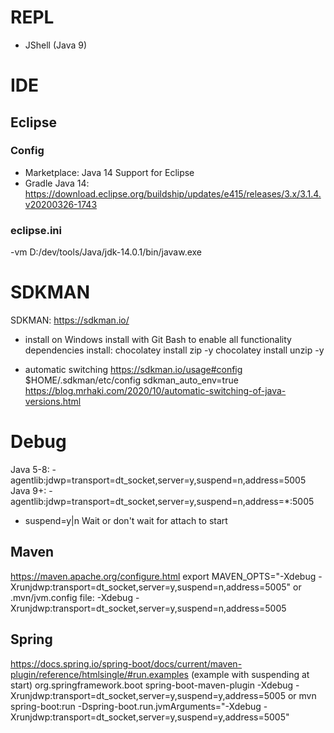 # REPL
 - JShell (Java 9)

# IDE

## Eclipse
### Config
- Marketplace: Java 14 Support for Eclipse
- Gradle Java 14: https://download.eclipse.org/buildship/updates/e415/releases/3.x/3.1.4.v20200326-1743

### eclipse.ini
-vm
D:/dev/tools/Java/jdk-14.0.1/bin/javaw.exe

# SDKMAN
SDKMAN: https://sdkman.io/
- install on Windows
install with Git Bash to enable all functionality
dependencies install:
chocolatey install zip -y
chocolatey install unzip -y

- automatic switching
https://sdkman.io/usage#config
$HOME/.sdkman/etc/config
sdkman_auto_env=true
https://blog.mrhaki.com/2020/10/automatic-switching-of-java-versions.html

# Debug
Java 5-8: -agentlib:jdwp=transport=dt_socket,server=y,suspend=n,address=5005
Java 9+: -agentlib:jdwp=transport=dt_socket,server=y,suspend=n,address=*:5005

- suspend=y|n
Wait or don't wait for attach to start

## Maven
https://maven.apache.org/configure.html
export MAVEN_OPTS="-Xdebug -Xrunjdwp:transport=dt_socket,server=y,suspend=n,address=5005"
or
.mvn/jvm.config file:
-Xdebug -Xrunjdwp:transport=dt_socket,server=y,suspend=n,address=5005

## Spring
https://docs.spring.io/spring-boot/docs/current/maven-plugin/reference/htmlsingle/#run.examples
(example with suspending at start)
<project>
    <build>
        <plugins>
            <plugin>
                <groupId>org.springframework.boot</groupId>
                <artifactId>spring-boot-maven-plugin</artifactId>
                <configuration>
                    <jvmArguments>
                        -Xdebug -Xrunjdwp:transport=dt_socket,server=y,suspend=y,address=5005
                    </jvmArguments>
                </configuration>
            </plugin>
        </plugins>
    </build>
</project>
or
mvn spring-boot:run -Dspring-boot.run.jvmArguments="-Xdebug -Xrunjdwp:transport=dt_socket,server=y,suspend=y,address=5005"
